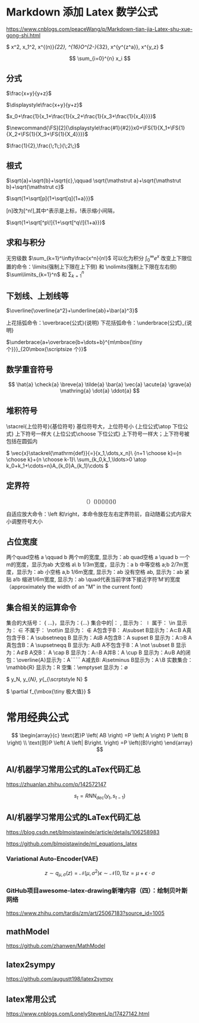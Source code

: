 # Markdown 添加 Latex 数学公式
https://www.cnblogs.com/peaceWang/p/Markdown-tian-jia-Latex-shu-xue-gong-shi.html

$ x^2, x_1^2, x^{(n)}_{22}, ^{16}O^{2-}_{32}, x^{y^{z^a}}, x^{y_z} $

$$
\sum_{i=0}^{n} x_i
$$
## 分式
$\frac{x+y}{y+z}$ 

$\displaystyle\frac{x+y}{y+z}$

$x_0+\frac{1}{x_1+\frac{1}{x_2+\frac{1}{x_3+\frac{1}{x_4}}}}$

$\newcommand{\FS}[2]{\displaystyle\frac{#1}{#2}}x0+\FS{1}{X_1+\FS{1}{X_2+\FS{1}{X_3+\FS{1}{X_4}}}}$

$\frac{1}{2},\frac{\;1\;}{\;2\;}$

## 根式
$\sqrt{a}+\sqrt{b}+\sqrt{c},\qquad \sqrt{\mathstrut a}+\sqrt{\mathstrut b}+\sqrt{\mathstrut c}$

$\sqrt{1+\sqrt[p]{1+\sqrt[q]{1+a}}}$

[n]改为[^n\!],其中^表示是上标，\!表示缩小间隔，

$\sqrt{1+\sqrt[^p\!]{1+\sqrt[^q\!]{1+a}}}$

## 求和与积分
无穷级数
$\sum_{k=1}^\infty\frac{x^n}{n!}$
可以化为积分
$\int_0^\infty e^x$
改变上下限位置的命令：\limits(强制上下限在上下侧) 和 \nolimits(强制上下限在左右侧)
$\sum\limits_{k=1}^n$ 和 $\sum\nolimits_{k=1}^n$


## 下划线、上划线等
$\overline{\overline{a^2}+\underline{ab}+\bar{a}^3}$

上花括弧命令：\overbrace{公式}{说明}
下花括弧命令：\underbrace{公式}_{说明}

$\underbrace{a+\overbrace{b+\dots+b}^{m\mbox{\tiny 个}}}_{20\mbox{\scriptsize 个}}$

## 数学重音符号

$$
\hat{a}
\check{a}
\breve{a}
\tilde{a}
\bar{a}
\vec{a}
\acute{a}
\grave{a}
\mathring{a}
\dot{a}
\ddot{a}
$$

## 堆积符号
\stacrel{上位符号}{基位符号} 基位符号大，上位符号小
{上位公式\atop 下位公式} 上下符号一样大
{上位公式\choose 下位公式} 上下符号一样大；上下符号被包括在圆弧内

$ \vec{x}\stackrel{\mathrm{def}}{=}{x_1,\dots,x_n}\\ {n+1 \choose k}={n \choose k}+{n \choose k-1}\\ \sum_{k_0,k_1,\ldots>0 \atop k_0+k_1+\cdots=n}A_{k_0}A_{k_1}\cdots $

## 定界符
$$
（）\big(\big) \Big(\Big) \bigg(\bigg) \Bigg(\Bigg)
\big(\Big) \bigg(\Bigg)
$$

自适应放大命令：\left 和\right，本命令放在左右定界符前，自动随着公式内容大小调整符号大小

## 占位宽度
两个quad空格 a \qquad b 两个m的宽度, 显示为：ab
quad空格 a \quad b 一个m的宽度，显示为ab
大空格 a\ b 1/3m宽度，显示为：a b
中等空格 a\;b 2/7m宽度，显示为：ab
小空格 a\,b 1/6m宽度, 显示为：ab
没有空格 ab, 显示为：ab
紧贴 a\!b 缩进1/6m宽度, 显示为：ab
\quad代表当前字体下接近字符‘M’的宽度（approximately the width of an "M" in the current font）

## 集合相关的运算命令
集合的大括号： \{ ...\}，显示为：{...}
集合中的|： , 显示为： ∣
属于： \in 显示为： ∈
不属于： \not\in 显示为： ∉
A包含于B： A\subset B显示为：A⊂B
A真包含于B：A \subsetneqq B 显示为：A⫋B
A包含B：A supset B 显示为：A⊃B
A真包含B：A \supsetneqq B 显示为: A⫌B
A不包含于B：A \not \subset B 显示为：A⊄B
A交B： A \cap B 显示为：A∩B
A并B：A \cup B 显示为：A∪B
A的闭包：\overline{A}显示为：A¯¯¯¯
A减去B: A\setminus B显示为：A∖B
实数集合： \mathbb{R} 显示为：R
空集：\emptyset 显示为：∅


$ y_N, y_{_N}, y_{_{\scrptstyle N} $

$ \partial f_{\mbox{\tiny 极大值}} $

# 常用经典公式
$$
\begin{array}{c}   \text{若}P \left( AB \right) =P \left( A \right) P \left( B \right) \\    \text{则}P \left( A \left| B\right. \right) =P \left({B}\right) \end{array}
$$

## AI/机器学习常用公式的LaTex代码汇总
https://zhuanlan.zhihu.com/p/142572147


$$
s_t = RNN_{dec}(y_t, s_{t-1})
$$


## AI/机器学习常用公式的LaTex代码汇总
https://blog.csdn.net/blmoistawinde/article/details/106258983

https://github.com/blmoistawinde/ml_equations_latex

### Variational Auto-Encoder(VAE)
$$
z \sim q_{\mu, \sigma}(z) = \mathcal{N}(\mu, \sigma^2)
\epsilon \sim \mathcal{N}(0,1)
z = \mu + \epsilon \cdot \sigma
$$

### GitHub项目awesome-latex-drawing新增内容（四）：绘制贝叶斯网络
https://www.zhihu.com/tardis/zm/art/25067183?source_id=1005

## mathModel
https://github.com/zhanwen/MathModel

## latex2sympy 
https://github.com/augustt198/latex2sympy

## latex常用公式
https://www.cnblogs.com/LonelyStevenL/p/17427142.html